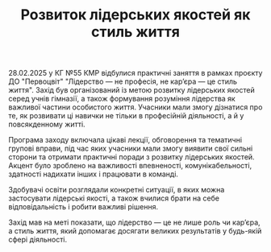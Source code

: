 ﻿---
title: Розвиток лідерських якостей як стиль життя
---

28.02.2025 у КГ №55 КМР відбулися практичні заняття в рамках проєкту ДО "Первоцвіт" "Лідерство — не професія, не кар’єра — це стиль життя". Захід був організований із метою розвитку лідерських якостей серед учнів гімназії, а також формування розуміння лідерства як важливої частини особистого життя. Учасники мали змогу дізнатися про те, як розвивати ці навички не тільки в професійній діяльності, а й у повсякденному житті.

Програма заходу включала цікаві лекції, обговорення та тематичні групові вправи, під час яких учасники мали змогу виявити свої сильні сторони та отримати практичні поради з розвитку лідерських якостей. Акцент було зроблено на важливості впевненості, комунікабельності, здатності надихати інших і працювати в команді.

Здобувачі освіти розглядали конкретні ситуації, в яких можна застосувати лідерські якості, а також вчилися брати на себе відповідальність і робити важливі рішення.

Захід мав на меті показати, що лідерство — це не лише роль чи кар’єра, а стиль життя, який допомагає досягати великих результатів у будь-якій сфері діяльності.

<slideshow />
